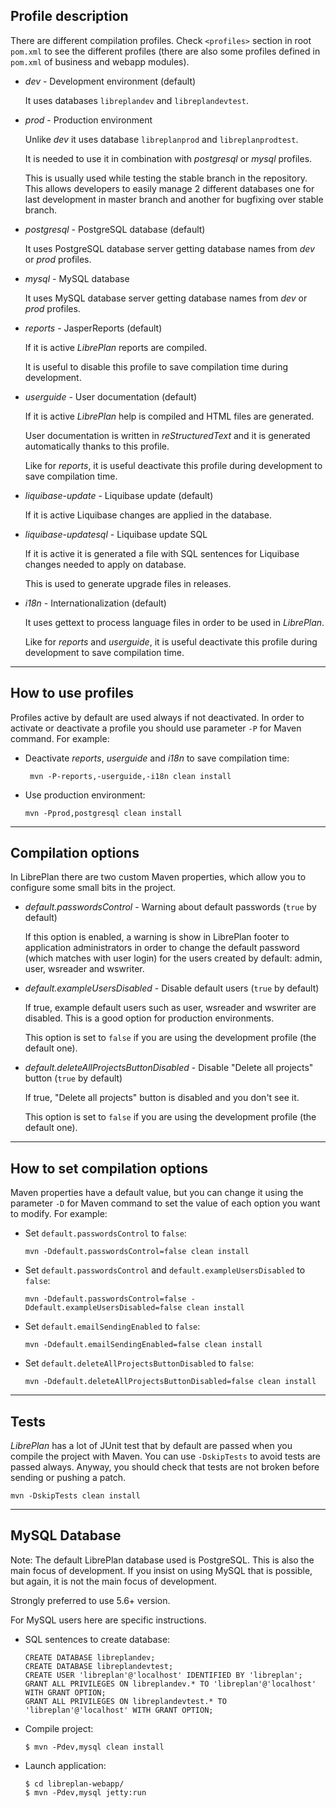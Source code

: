 ## Profile description

There are different compilation profiles. Check ``<profiles>``
section in root `pom.xml` to see the different profiles (there are also some
profiles defined in `pom.xml` of business and webapp modules).

* *dev* - Development environment (default)

  It uses databases `libreplandev` and `libreplandevtest`.

* *prod* - Production environment

  Unlike *dev* it uses database `libreplanprod` and `libreplanprodtest`.

  It is needed to use it in combination with *postgresql* or *mysql* profiles.

  This is usually used while testing the stable branch in the repository. This
  allows developers to easily manage 2 different databases one for last
  development in master branch and another for bugfixing over stable branch.

* *postgresql* - PostgreSQL database (default)

  It uses PostgreSQL database server getting database names from *dev* or *prod*
  profiles.

* *mysql* - MySQL database

  It uses MySQL database server getting database names from *dev* or *prod*
  profiles.

* *reports* - JasperReports (default)

  If it is active *LibrePlan* reports are compiled.

  It is useful to disable this profile to save compilation time during
  development.

* *userguide* - User documentation (default)

  If it is active *LibrePlan* help is compiled and HTML files are generated.

  User documentation is written in *reStructuredText* and it is generated
  automatically thanks to this profile.

  Like for *reports*, it is useful deactivate this profile during development
  to save compilation time.

* *liquibase-update* - Liquibase update (default)

  If it is active Liquibase changes are applied in the database.

* *liquibase-updatesql* - Liquibase update SQL

  If it is active it is generated a file with SQL sentences for Liquibase
  changes needed to apply on database.

  This is used to generate upgrade files in releases.

* *i18n* - Internationalization (default)

  It uses gettext to process language files in order to be used in *LibrePlan*.

  Like for *reports* and *userguide*, it is useful deactivate this profile
  during development to save compilation time.

***
## How to use profiles

Profiles active by default are used always if not deactivated. In order to
activate or deactivate a profile you should use parameter ``-P`` for Maven
command. For example:

* Deactivate *reports*, *userguide* and *i18n* to save compilation time:

   ` mvn -P-reports,-userguide,-i18n clean install`

* Use production environment:

    `mvn -Pprod,postgresql clean install`

***
## Compilation options

In LibrePlan there are two custom Maven properties, which allow you to configure
some small bits in the project.

* *default.passwordsControl* - Warning about default passwords (``true`` by
  default)

  If this option is enabled, a warning is show in LibrePlan footer to
  application administrators in order to change the default password (which
  matches with user login) for the users created by default: admin, user,
  wsreader and wswriter.

* *default.exampleUsersDisabled* - Disable default users (``true`` by default)

  If true, example default users such as user, wsreader and wswriter are
  disabled. This is a good option for production environments.

  This option is set to ``false`` if you are using the development profile (the
  default one).

* *default.deleteAllProjectsButtonDisabled* - Disable "Delete all projects" button (``true`` by default)

  If true, "Delete all projects" button is disabled and you don't see it.

  This option is set to `false` if you are using the development profile (the
  default one). 

***
## How to set compilation options

Maven properties have a default value, but you can change it using the parameter
``-D`` for Maven command to set the value of each option you want to modify. For
example:

* Set `default.passwordsControl` to ``false``:

    `mvn -Ddefault.passwordsControl=false clean install`

* Set `default.passwordsControl` and `default.exampleUsersDisabled` to `false`:

    `mvn -Ddefault.passwordsControl=false -Ddefault.exampleUsersDisabled=false clean install`

* Set `default.emailSendingEnabled` to `false`:

    `mvn -Ddefault.emailSendingEnabled=false clean install`

* Set `default.deleteAllProjectsButtonDisabled` to `false`:

    `mvn -Ddefault.deleteAllProjectsButtonDisabled=false clean install`

***
## Tests

*LibrePlan* has a lot of JUnit test that by default are passed when you compile
the project with Maven. You can use ``-DskipTests`` to avoid tests are passed
always. Anyway, you should check that tests are not broken before sending or
pushing a patch.

  `mvn -DskipTests clean install`

***
## MySQL Database

Note: The default LibrePlan database used is PostgreSQL. This is also the main focus of development.
If you insist on using MySQL that is possible, but again, it is not the main focus of development.

Strongly preferred to use 5.6+ version.

For MySQL users here are specific instructions.

* SQL sentences to create database:

    `CREATE DATABASE libreplandev;`              
    `CREATE DATABASE libreplandevtest;`                   
    `CREATE USER 'libreplan'@'localhost' IDENTIFIED BY 'libreplan';`                      
    `GRANT ALL PRIVILEGES ON libreplandev.* TO 'libreplan'@'localhost' WITH GRANT OPTION;`                 
    `GRANT ALL PRIVILEGES ON libreplandevtest.* TO 'libreplan'@'localhost' WITH GRANT OPTION;`               

* Compile project:

    `$ mvn -Pdev,mysql clean install`

* Launch application:

    `$ cd libreplan-webapp/`               
    `$ mvn -Pdev,mysql jetty:run`                        

